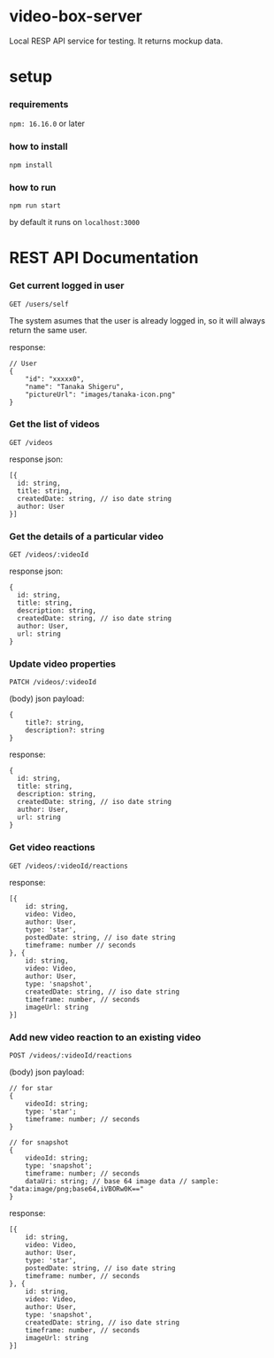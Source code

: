# video-box-server

Local RESP API service for testing. It returns mockup data.

# setup

### requirements

```npm: 16.16.0``` or later

### how to install

```npm install```

### how to run

```npm run start```


by default it runs on ```localhost:3000```

# REST API Documentation

### Get current logged in user
```GET /users/self```

The system asumes that the user is already logged in, so it will always return the same user.

response:
```
// User
{
    "id": "xxxxx0",
    "name": "Tanaka Shigeru",
    "pictureUrl": "images/tanaka-icon.png"
}
```

### Get the list of videos
```GET /videos```

response json:
```
[{
  id: string,
  title: string,
  createdDate: string, // iso date string
  author: User
}]
```

### Get the details of a particular video
```GET /videos/:videoId```

response json:
```
{
  id: string,
  title: string,
  description: string,
  createdDate: string, // iso date string
  author: User,
  url: string
}
```

### Update video properties
```PATCH /videos/:videoId```

(body) json payload:
```
{
    title?: string,
    description?: string
}
```

response:
```
{
  id: string,
  title: string,
  description: string,
  createdDate: string, // iso date string
  author: User,
  url: string
}
```

### Get video reactions
``` GET /videos/:videoId/reactions ```

response:
```
[{
    id: string,
    video: Video,
    author: User,
    type: 'star',
    postedDate: string, // iso date string
    timeframe: number // seconds
}, {
    id: string,
    video: Video,
    author: User,
    type: 'snapshot',
    createdDate: string, // iso date string
    timeframe: number, // seconds
    imageUrl: string
}]
```

### Add new video reaction to an existing video
``` POST /videos/:videoId/reactions ```

(body) json payload:
```
// for star
{
    videoId: string;
    type: 'star';
    timeframe: number; // seconds
}
```

```
// for snapshot
{
    videoId: string;
    type: 'snapshot';
    timeframe: number; // seconds
    dataUri: string; // base 64 image data // sample: "data:image/png;base64,iVBORw0K=="
}
```

response:
```
[{
    id: string,
    video: Video,
    author: User,
    type: 'star',
    postedDate: string, // iso date string
    timeframe: number, // seconds
}, {
    id: string,
    video: Video,
    author: User,
    type: 'snapshot',
    createdDate: string, // iso date string
    timeframe: number, // seconds
    imageUrl: string
}]
